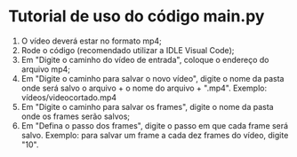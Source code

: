 # Tutorial de uso do código main.py
1. O vídeo deverá estar no formato mp4;
2. Rode o código (recomendado utilizar a IDLE Visual Code);
3. Em "Digite o caminho do vídeo de entrada", coloque o endereço do arquivo mp4;
4. Em "Digite o caminho para salvar o novo vídeo", digite o nome da pasta onde será salvo o arquivo + o nome do arquivo + ".mp4".
   Exemplo: vídeos/videocortado.mp4
5. Em "Digite o caminho para salvar os frames", digite o nome da pasta onde os frames serão salvos;
6. Em "Defina o passo dos frames", digite o passo em que cada frame será salvo.
   Exemplo: para salvar um frame a cada dez frames do vídeo, digite "10".
   
